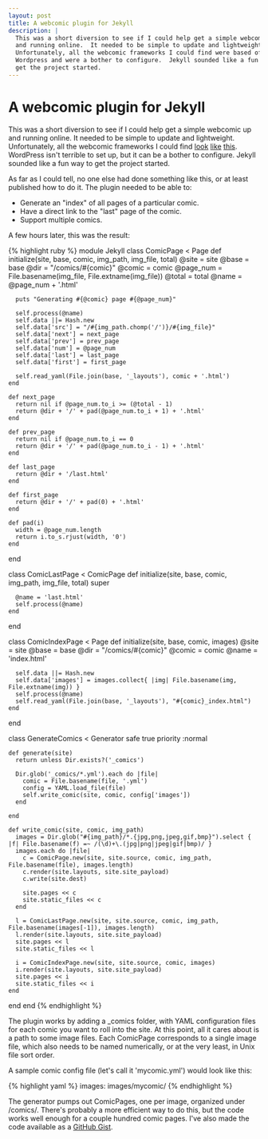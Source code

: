 ```yaml
---
layout: post
title: A webcomic plugin for Jekyll
description: |
  This was a short diversion to see if I could help get a simple webcomic up
  and running online.  It needed to be simple to update and lightweight.
  Unfortunately, all the webcomic frameworks I could find were based off
  Wordpress and were a bother to configure.  Jekyll sounded like a fun way to
  get the project started.
---
```


# A webcomic plugin for Jekyll

This was a short diversion to see if I could help get a simple webcomic up and
running online.  It needed to be simple to update and lightweight.
Unfortunately, all the webcomic frameworks I could find
[look](http://wordpress.org/extend/plugins/webcomic/)
[like](http://comiccms.com/)
[this](http://comicpress.org/).
WordPress isn't terrible
to set up, but it can be a bother to configure.  Jekyll sounded like a fun
way to get the project started.

As far as I could tell, no one else had done something like this, or at least
published how to do it.  The plugin needed to be able to:

* Generate an "index" of all pages of a particular comic.
* Have a direct link to the "last" page of the comic.
* Support multiple comics.

A few hours later, this was the result:

{% highlight ruby %}
module Jekyll
  class ComicPage < Page
    def initialize(site, base, comic, img_path, img_file, total)
      @site  = site
      @base  = base
      @dir   = "/comics/#{comic}"
      @comic = comic
      @page_num = File.basename(img_file, File.extname(img_file))
      @total = total
      @name = @page_num + '.html'

      puts "Generating #{@comic} page #{@page_num}"

      self.process(@name)
      self.data ||= Hash.new
      self.data['src'] = "/#{img_path.chomp('/')}/#{img_file}"
      self.data['next'] = next_page
      self.data['prev'] = prev_page
      self.data['num'] = @page_num
      self.data['last'] = last_page
      self.data['first'] = first_page

      self.read_yaml(File.join(base, '_layouts'), comic + '.html')
    end

    def next_page
      return nil if @page_num.to_i >= (@total - 1)
      return @dir + '/' + pad(@page_num.to_i + 1) + '.html'
    end

    def prev_page
      return nil if @page_num.to_i == 0
      return @dir + '/' + pad(@page_num.to_i - 1) + '.html'
    end

    def last_page
      return @dir + '/last.html'
    end

    def first_page
      return @dir + '/' + pad(0) + '.html'
    end

    def pad(i)
      width = @page_num.length
      return i.to_s.rjust(width, '0')
    end
  end

  class ComicLastPage < ComicPage
    def initialize(site, base, comic, img_path, img_file, total)
      super

      @name = 'last.html'
      self.process(@name)
    end
  end

  class ComicIndexPage < Page
    def initialize(site, base, comic, images)
      @site = site
      @base = base
      @dir = "/comics/#{comic}"
      @comic = comic
      @name = 'index.html'

      self.data ||= Hash.new
      self.data['images'] = images.collect{ |img| File.basename(img, File.extname(img)) }
      self.process(@name)
      self.read_yaml(File.join(base, '_layouts'), "#{comic}_index.html")
    end
  end


  class GenerateComics < Generator
    safe true
    priority :normal

    def generate(site)
      return unless Dir.exists?('_comics')

      Dir.glob('_comics/*.yml').each do |file|
        comic = File.basename(file, '.yml')
        config = YAML.load_file(file)
        self.write_comic(site, comic, config['images'])
      end

    end

    def write_comic(site, comic, img_path)
      images = Dir.glob("#{img_path}/*.{jpg,png,jpeg,gif,bmp}").select { |f| File.basename(f) =~ /(\d)+\.(jpg|png|jpeg|gif|bmp)/ }
      images.each do |file|
        c = ComicPage.new(site, site.source, comic, img_path, File.basename(file), images.length)
        c.render(site.layouts, site.site_payload)
        c.write(site.dest)

        site.pages << c
        site.static_files << c
      end

      l = ComicLastPage.new(site, site.source, comic, img_path, File.basename(images[-1]), images.length)
      l.render(site.layouts, site.site_payload)
      site.pages << l
      site.static_files << l

      i = ComicIndexPage.new(site, site.source, comic, images)
      i.render(site.layouts, site.site_payload)
      site.pages << i
      site.static_files << i
    end
  end
end
{% endhighlight %}

The plugin works by adding a \_comics folder, with YAML configuration files for
each comic you want to roll into the site. At this point, all it cares about is
a path to some image files.  Each ComicPage corresponds to a single image file,
which also needs to be named numerically, or at the very least, in Unix file
sort order.

A sample comic config file (let's call it 'mycomic.yml') would look like this:

{% highlight yaml %}
images: images/mycomic/
{% endhighlight %}

The generator pumps out ComicPages, one per image, organized under
/comics/.  There's probably a more efficient way to do this, but the code works
well enough for a couple hundred comic pages.  I've also made the code
available as a [GitHub Gist](https://gist.github.com/nompute/5131217).

